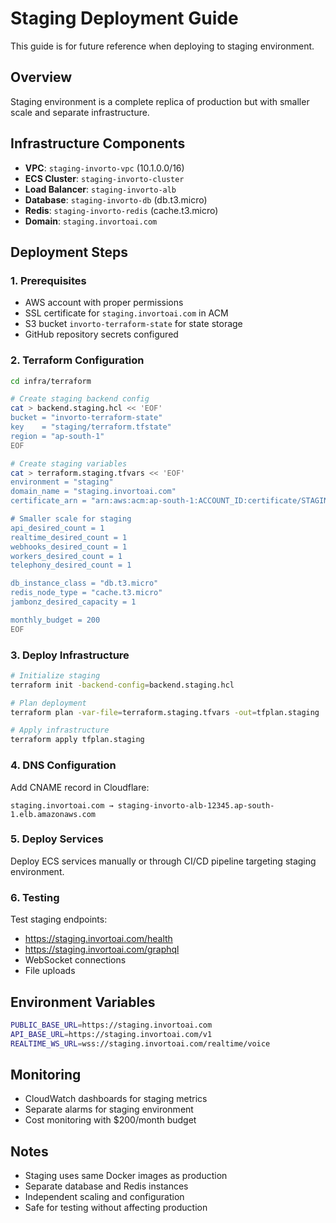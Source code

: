 # Staging Deployment Guide

This guide is for future reference when deploying to staging environment.

## Overview

Staging environment is a complete replica of production but with smaller scale and separate infrastructure.

## Infrastructure Components

- **VPC**: `staging-invorto-vpc` (10.1.0.0/16)
- **ECS Cluster**: `staging-invorto-cluster`
- **Load Balancer**: `staging-invorto-alb`
- **Database**: `staging-invorto-db` (db.t3.micro)
- **Redis**: `staging-invorto-redis` (cache.t3.micro)
- **Domain**: `staging.invortoai.com`

## Deployment Steps

### 1. Prerequisites

- AWS account with proper permissions
- SSL certificate for `staging.invortoai.com` in ACM
- S3 bucket `invorto-terraform-state` for state storage
- GitHub repository secrets configured

### 2. Terraform Configuration

```bash
cd infra/terraform

# Create staging backend config
cat > backend.staging.hcl << 'EOF'
bucket = "invorto-terraform-state"
key    = "staging/terraform.tfstate"
region = "ap-south-1"
EOF

# Create staging variables
cat > terraform.staging.tfvars << 'EOF'
environment = "staging"
domain_name = "staging.invortoai.com"
certificate_arn = "arn:aws:acm:ap-south-1:ACCOUNT_ID:certificate/STAGING_CERT_ID"

# Smaller scale for staging
api_desired_count = 1
realtime_desired_count = 1
webhooks_desired_count = 1
workers_desired_count = 1
telephony_desired_count = 1

db_instance_class = "db.t3.micro"
redis_node_type = "cache.t3.micro"
jambonz_desired_capacity = 1

monthly_budget = 200
EOF
```

### 3. Deploy Infrastructure

```bash
# Initialize staging
terraform init -backend-config=backend.staging.hcl

# Plan deployment
terraform plan -var-file=terraform.staging.tfvars -out=tfplan.staging

# Apply infrastructure
terraform apply tfplan.staging
```

### 4. DNS Configuration

Add CNAME record in Cloudflare:
```
staging.invortoai.com → staging-invorto-alb-12345.ap-south-1.elb.amazonaws.com
```

### 5. Deploy Services

Deploy ECS services manually or through CI/CD pipeline targeting staging environment.

### 6. Testing

Test staging endpoints:
- https://staging.invortoai.com/health
- https://staging.invortoai.com/graphql
- WebSocket connections
- File uploads

## Environment Variables

```bash
PUBLIC_BASE_URL=https://staging.invortoai.com
API_BASE_URL=https://staging.invortoai.com/v1
REALTIME_WS_URL=wss://staging.invortoai.com/realtime/voice
```

## Monitoring

- CloudWatch dashboards for staging metrics
- Separate alarms for staging environment
- Cost monitoring with $200/month budget

## Notes

- Staging uses same Docker images as production
- Separate database and Redis instances
- Independent scaling and configuration
- Safe for testing without affecting production